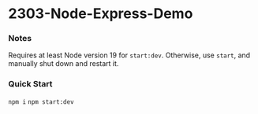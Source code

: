 # 2303-Node-Express-Demo

### Notes

Requires at least Node version 19 for `start:dev`. Otherwise, use `start`, and manually shut down and restart it.

### Quick Start

`npm i`
`npm start:dev`
